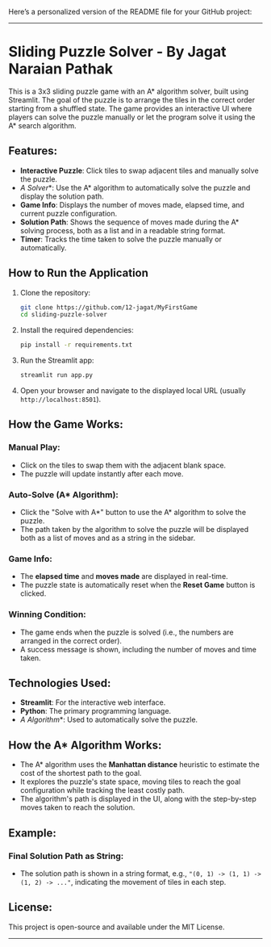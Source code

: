 Here’s a personalized version of the README file for your GitHub project:

---

# Sliding Puzzle Solver - By Jagat Naraian Pathak

This is a 3x3 sliding puzzle game with an A* algorithm solver, built using Streamlit. The goal of the puzzle is to arrange the tiles in the correct order starting from a shuffled state. The game provides an interactive UI where players can solve the puzzle manually or let the program solve it using the A* search algorithm.

## Features:
- **Interactive Puzzle**: Click tiles to swap adjacent tiles and manually solve the puzzle.
- **A* Solver**: Use the A* algorithm to automatically solve the puzzle and display the solution path.
- **Game Info**: Displays the number of moves made, elapsed time, and current puzzle configuration.
- **Solution Path**: Shows the sequence of moves made during the A* solving process, both as a list and in a readable string format.
- **Timer**: Tracks the time taken to solve the puzzle manually or automatically.

## How to Run the Application

1. Clone the repository:
   ```bash
   git clone https://github.com/12-jagat/MyFirstGame
   cd sliding-puzzle-solver
   ```

2. Install the required dependencies:
   ```bash
   pip install -r requirements.txt
   ```

3. Run the Streamlit app:
   ```bash
   streamlit run app.py
   ```

4. Open your browser and navigate to the displayed local URL (usually `http://localhost:8501`).

## How the Game Works:

### Manual Play:
- Click on the tiles to swap them with the adjacent blank space.
- The puzzle will update instantly after each move.

### Auto-Solve (A* Algorithm):
- Click the "Solve with A*" button to use the A* algorithm to solve the puzzle.
- The path taken by the algorithm to solve the puzzle will be displayed both as a list of moves and as a string in the sidebar.

### Game Info:
- The **elapsed time** and **moves made** are displayed in real-time.
- The puzzle state is automatically reset when the **Reset Game** button is clicked.

### Winning Condition:
- The game ends when the puzzle is solved (i.e., the numbers are arranged in the correct order).
- A success message is shown, including the number of moves and time taken.

## Technologies Used:
- **Streamlit**: For the interactive web interface.
- **Python**: The primary programming language.
- **A* Algorithm**: Used to automatically solve the puzzle.

## How the A* Algorithm Works:
- The A* algorithm uses the **Manhattan distance** heuristic to estimate the cost of the shortest path to the goal.
- It explores the puzzle's state space, moving tiles to reach the goal configuration while tracking the least costly path.
- The algorithm's path is displayed in the UI, along with the step-by-step moves taken to reach the solution.

## Example:
### Final Solution Path as String:
- The solution path is shown in a string format, e.g., `"(0, 1) -> (1, 1) -> (1, 2) -> ..."`, indicating the movement of tiles in each step.

## License:
This project is open-source and available under the MIT License.

---

